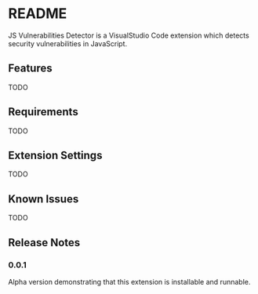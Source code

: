 # README

JS Vulnerabilities Detector is a VisualStudio Code extension which detects security vulnerabilities in JavaScript.

## Features

TODO

## Requirements

TODO

## Extension Settings

TODO

## Known Issues

TODO

## Release Notes

### 0.0.1

Alpha version demonstrating that this extension is installable and runnable.
